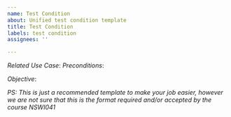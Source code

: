 ```yaml
---
name: Test Condition
about: Unified test condition template
title: Test Condition
labels: test condition
assignees: ''

---
```


_Related Use Case_:
_Preconditions_:

_Objective_:

_PS: This is just a recommended template to make your job easier, however we are not sure that this is the format required and/or accepted by the course NSWI041_
